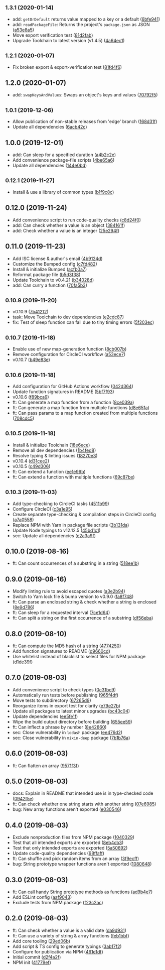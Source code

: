 ## <small>1.3.1 (2020-01-14)</small>

* add: `getOrDefault` returns  value mapped to a key or a default ([6bfe941](https://github.com/skypilotcc/sugarbowl/commit/6bfe941))
* add: `readPackageFile`: Returns the project's `package.json` as JSON ([a53e8a5](https://github.com/skypilotcc/sugarbowl/commit/a53e8a5))
* Move export verification test ([81d2fab](https://github.com/skypilotcc/sugarbowl/commit/81d2fab))
* Upgrade Toolchain to latest version (v1.4.5) ([4a64ec1](https://github.com/skypilotcc/sugarbowl/commit/4a64ec1))



## <small>1.2.1 (2020-01-07)</small>

* Fix broken export & export-verification test ([81fd4f6](https://github.com/skypilotcc/sugarbowl/commit/81fd4f6))



## 1.2.0 (2020-01-07)

* add: `swapKeysAndValues`: Swaps an object's keys and values ([70792f5](https://github.com/skypilotcc/sugarbowl/commit/70792f5))



## <small>1.0.1 (2019-12-06)</small>

* Allow publication of non-stable releases from 'edge' branch ([168d31f](https://github.com/skypilotcc/sugarbowl/commit/168d31f))
* Update all dependencies ([6acb42c](https://github.com/skypilotcc/sugarbowl/commit/6acb42c))



## 1.0.0 (2019-12-01)

* add: Can sleep for a specified duration ([a4b2c2e](https://github.com/skypilotcc/sugarbowl/commit/a4b2c2e))
* Add convenience package-file scripts ([4be65a6](https://github.com/skypilotcc/sugarbowl/commit/4be65a6))
* Update all dependencies ([144e0bd](https://github.com/skypilotcc/sugarbowl/commit/144e0bd))



## <small>0.12.1 (2019-11-27)</small>

* Install & use a library of common types ([b1f9c8c](https://github.com/skypilotcc/sugarbowl/commit/b1f9c8c))



## 0.12.0 (2019-11-24)

* Add convenience script to run code-quality checks ([c8d24f0](https://github.com/skypilotcc/sugarbowl/commit/c8d24f0))
* add: Can check whether a value is an object ([384161f](https://github.com/skypilotcc/sugarbowl/commit/384161f))
* add: Check whether a value is an integer ([25e294f](https://github.com/skypilotcc/sugarbowl/commit/25e294f))



## 0.11.0 (2019-11-23)

* Add ISC license & author's email ([4b9124d](https://github.com/skypilotcc/sugarbowl/commit/4b9124d))
* Customize the Bumped config ([c7fd482](https://github.com/skypilotcc/sugarbowl/commit/c7fd482))
* Install & initialize Bumped ([acfb0a7](https://github.com/skypilotcc/sugarbowl/commit/acfb0a7))
* Reformat package file ([b5d3f38](https://github.com/skypilotcc/sugarbowl/commit/b5d3f38))
* Update Toolchain to v0.4.21 ([b34028d](https://github.com/skypilotcc/sugarbowl/commit/b34028d))
* add: Can curry a function ([70fa5b3](https://github.com/skypilotcc/sugarbowl/commit/70fa5b3))



## <small>0.10.9 (2019-11-20)</small>

* v0.10.9 ([7b41212](https://github.com/skypilotcc/sugarbowl/commit/7b41212))
* task: Move Toolchain to dev dependencies ([e2cdc87](https://github.com/skypilotcc/sugarbowl/commit/e2cdc87))
* fix: Test of sleep function can fail due to tiny timing errors ([5f203ec](https://github.com/skypilotcc/sugarbowl/commit/5f203ec))



## <small>0.10.7 (2019-11-18)</small>

* Enable use of new map-generation function ([8cb007b](https://github.com/skypilotcc/sugarbowl/commit/8cb007b))
* Remove configuration for CircleCI workflow ([a53ece7](https://github.com/skypilotcc/sugarbowl/commit/a53ece7))
* v0.10.7 ([b49e83e](https://github.com/skypilotcc/sugarbowl/commit/b49e83e))



## <small>0.10.6 (2019-11-18)</small>

* Add configuration for GitHub Actions workflow ([042d364](https://github.com/skypilotcc/sugarbowl/commit/042d364))
* Update function signatures in README ([5bf7f93](https://github.com/skypilotcc/sugarbowl/commit/5bf7f93))
* v0.10.6 ([f89bca9](https://github.com/skypilotcc/sugarbowl/commit/f89bca9))
* ft: Can generate a map function from a function ([8ce039a](https://github.com/skypilotcc/sugarbowl/commit/8ce039a))
* ft: Can generate a map function from multiple functions ([d8e651a](https://github.com/skypilotcc/sugarbowl/commit/d8e651a))
* ft: Can pass params to a map function created from multiple functions ([708cdc5](https://github.com/skypilotcc/sugarbowl/commit/708cdc5))



## <small>0.10.5 (2019-11-18)</small>

* Install & initialize Toolchain ([18e6ece](https://github.com/skypilotcc/sugarbowl/commit/18e6ece))
* Remove all dev dependencies ([1b4fed8](https://github.com/skypilotcc/sugarbowl/commit/1b4fed8))
* Resolve typing & linting issues ([18270e3](https://github.com/skypilotcc/sugarbowl/commit/18270e3))
* v0.10.4 ([d31cee2](https://github.com/skypilotcc/sugarbowl/commit/d31cee2))
* v0.10.5 ([c49d306](https://github.com/skypilotcc/sugarbowl/commit/c49d306))
* ft: Can extend a function ([ee1e99b](https://github.com/skypilotcc/sugarbowl/commit/ee1e99b))
* ft: Can extend a function with multiple functions ([69c87be](https://github.com/skypilotcc/sugarbowl/commit/69c87be))



## <small>0.10.3 (2019-11-03)</small>

* Add type-checking to CircleCI tasks ([4511b99](https://github.com/skypilotcc/sugarbowl/commit/4511b99))
* Configure CircleCI ([c3a1e95](https://github.com/skypilotcc/sugarbowl/commit/c3a1e95))
* Create separate type-checking & compilation steps in CircleCI config ([a7a0558](https://github.com/skypilotcc/sugarbowl/commit/a7a0558))
* Replace NPM with Yarn in package file scripts ([3b131da](https://github.com/skypilotcc/sugarbowl/commit/3b131da))
* Update Node typings to v12.12.5 ([45bd1c1](https://github.com/skypilotcc/sugarbowl/commit/45bd1c1))
* sec: Update all dependencies ([e2a3a9f](https://github.com/skypilotcc/sugarbowl/commit/e2a3a9f))



## 0.10.0 (2019-08-16)

* ft: Can count occurrences of a substring in a string ([518ee1b](https://github.com/skypilotcc/sugarbowl/commit/518ee1b))



## 0.9.0 (2019-08-16)

* Modify linting rule to avoid escaped quotes ([a3e2b94](https://github.com/skypilotcc/sugarbowl/commit/a3e2b94))
* Switch to Yarn lock file & bump version to v0.9.0 ([fa8f748](https://github.com/skypilotcc/sugarbowl/commit/fa8f748))
* ft: Can parse an enclosed string & check whether a string is enclosed ([8e9d786](https://github.com/skypilotcc/sugarbowl/commit/8e9d786))
* ft: Can sleep for a requested interval ([7ce1d64](https://github.com/skypilotcc/sugarbowl/commit/7ce1d64))
* ft: Can split a string on the first occurrence of a substring ([df56eba](https://github.com/skypilotcc/sugarbowl/commit/df56eba))



## 0.8.0 (2019-08-10)

* ft: Can compute the MD5 hash of a string ([4774250](https://github.com/skypilotcc/sugarbowl/commit/4774250))
* Add function signatures to README ([d9660cd](https://github.com/skypilotcc/sugarbowl/commit/d9660cd))
* Use whitelist instead of blacklist to select files for NPM package ([d1de39f](https://github.com/skypilotcc/sugarbowl/commit/d1de39f))



## 0.7.0 (2019-08-03)

* Add convenience script to check types ([0c31bc9](https://github.com/skypilotcc/sugarbowl/commit/0c31bc9))
* Automatically run tests before publishing ([965f4df](https://github.com/skypilotcc/sugarbowl/commit/965f4df))
* Move tests to subdirectory ([67265d9](https://github.com/skypilotcc/sugarbowl/commit/67265d9))
* Reorganize items in export test for clarity ([e79e27b](https://github.com/skypilotcc/sugarbowl/commit/e79e27b))
* Update all packages to latest minor upgrades ([bc43c04](https://github.com/skypilotcc/sugarbowl/commit/bc43c04))
* Update dependencies ([ee5fe1f](https://github.com/skypilotcc/sugarbowl/commit/ee5fe1f))
* Wipe the build output directory before building ([655ee59](https://github.com/skypilotcc/sugarbowl/commit/655ee59))
* ft: Can inflect a phrase by number ([8e42860](https://github.com/skypilotcc/sugarbowl/commit/8e42860))
* sec: Close vulnerability in `lodash` package ([ee476d2](https://github.com/skypilotcc/sugarbowl/commit/ee476d2))
* sec: Close vulnerability in `mixin-deep` package ([7b1b76a](https://github.com/skypilotcc/sugarbowl/commit/7b1b76a))



## 0.6.0 (2019-08-03)

* ft: Can flatten an array ([9571f3f](https://github.com/skypilotcc/sugarbowl/commit/9571f3f))



## 0.5.0 (2019-08-03)

* docs: Explain in README that intended use is in type-checked code ([0942f5e](https://github.com/skypilotcc/sugarbowl/commit/0942f5e))
* ft: Can check whether one string starts with another string ([07e6985](https://github.com/skypilotcc/sugarbowl/commit/07e6985))
* bug: New array functions aren't exported ([e030546](https://github.com/skypilotcc/sugarbowl/commit/e030546))



## 0.4.0 (2019-08-03)

* Exclude nonproduction files from NPM package ([1040329](https://github.com/skypilotcc/sugarbowl/commit/1040329))
* Test that all intended exports are exported ([8eb4cb3](https://github.com/skypilotcc/sugarbowl/commit/8eb4cb3))
* Test that only intended exports are exported ([5a50692](https://github.com/skypilotcc/sugarbowl/commit/5a50692))
* Update code-quality dependencies ([98ffaff](https://github.com/skypilotcc/sugarbowl/commit/98ffaff))
* ft: Can shuffle and pick random items from an array ([3f9ecff](https://github.com/skypilotcc/sugarbowl/commit/3f9ecff))
* bug: String prototype wrapper functions aren't exported ([1080648](https://github.com/skypilotcc/sugarbowl/commit/1080648))



## 0.3.0 (2019-08-03)

* ft: Can call handy String prototype methods as functions ([ad9b4e7](https://github.com/skypilotcc/sugarbowl/commit/ad9b4e7))
* Add ESLint config ([aaf9043](https://github.com/skypilotcc/sugarbowl/commit/aaf9043))
* Exclude tests from NPM package ([f23c2ac](https://github.com/skypilotcc/sugarbowl/commit/f23c2ac))



## 0.2.0 (2019-08-03)

* ft: Can check whether a value is a valid date ([da9d931](https://github.com/skypilotcc/sugarbowl/commit/da9d931))
* ft: Can use a variety of string & array functions ([feb1bbf](https://github.com/skypilotcc/sugarbowl/commit/feb1bbf))
* Add core tooling ([29ed06b](https://github.com/skypilotcc/sugarbowl/commit/29ed06b))
* Add script & TS config to generate typings ([3ab17f2](https://github.com/skypilotcc/sugarbowl/commit/3ab17f2))
* Configure for publication via NPM ([461e1df](https://github.com/skypilotcc/sugarbowl/commit/461e1df))
* Initial commit ([d2f4a2f](https://github.com/skypilotcc/sugarbowl/commit/d2f4a2f))
* NPM init ([41779ef](https://github.com/skypilotcc/sugarbowl/commit/41779ef))



